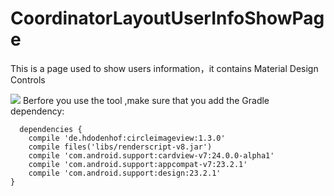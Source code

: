 # CoordinatorLayoutUserInfoShowPage
This is a page used to show users information，it contains Material Design Controls

![](https://github.com/shangguansb/CoordinatorLayoutUserInfoShowPage/blob/master/screenshop1.gif)
Berfore you  use the tool ,make sure that you add the Gradle dependency:
```
  dependencies {
    compile 'de.hdodenhof:circleimageview:1.3.0'
    compile files('libs/renderscript-v8.jar')
    compile 'com.android.support:cardview-v7:24.0.0-alpha1'
    compile 'com.android.support:appcompat-v7:23.2.1'
    compile 'com.android.support:design:23.2.1'
}
  ```
